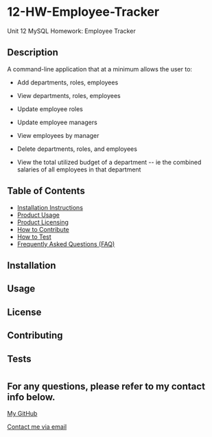 # 12-HW-Employee-Tracker
Unit 12 MySQL Homework: Employee Tracker
## <h2>Description</h2>

A command-line application that at a minimum allows the user to:

  * Add departments, roles, employees

  * View departments, roles, employees

  * Update employee roles

  * Update employee managers

  * View employees by manager

  * Delete departments, roles, and employees

  * View the total utilized budget of a department -- ie the combined salaries of all employees in that department

## <h2 id="">Table of Contents</h2>

- <a href="#installation">Installation Instructions</a>
- <a href="#usage">Product Usage</a>
- <a href="#license">Product Licensing</a>
- <a href="#contributing">How to Contribute</a>
- <a href="#tests">How to Test</a>
- <a href="#questions">Frequently Asked Questions (FAQ)</a>

## <h2 id="installation">Installation</h2>



## <h2 id="usage">Usage</h2>



## <h2 id="license">License</h2>



## <h2 id="contributing">Contributing</h2>



## <h2 id="tests">Tests</h2>



# <h2 id="questions">For any questions, please refer to my contact info below.</h2>

<a href="https://www.github.com/ThomasPlunkett">My GitHub</a>

<a href="mailto:thomas.plunkett.music@gmail.com">Contact me via email<a/>